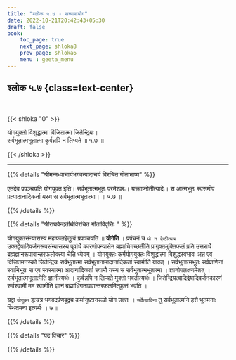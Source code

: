 ```yaml
---
title: "श्लोक ५.७ - सन्यासयोग"
date: 2022-10-21T20:42:43+05:30
draft: false
book:
    toc_page: true
    next_page: shloka8
    prev_page: shloka6
    menu : geeta_menu
---
```




## श्लोक ५.७ {class=text-center}

<br/>

{{< shloka  "0"  >}}

योगयुक्तो विशुद्धात्मा विजितात्मा जितेन्द्रियः।  
सर्वभूतात्मभूतात्मा कुर्वन्नपि न लिप्यते ॥ ५.७ ॥

{{< /shloka >}}

---


{{% details "श्रीमन्मध्वाचार्यभगवत्पादाचर्य विरचित  गीताभाष्य" %}}

एतदेव प्रपञ्चयति योगयुक्त इति। 
सर्वभूतात्मभूतः परमेश्वरः। यच्चाप्नोतीत्यादेः। 
स आत्मभूतः स्वसमीपं प्रत्यादानादिकर्ता यस्य 
स सर्वभूतात्मभूतात्मा।  ॥ ५.७ ॥

{{% /details %}}



{{% details "श्रीराघवेन्द्रतीर्थविरचित गीताविवृत्तिः " %}}

योगयुक्तसंन्यासस्य महाफलहेतुत्वं प्रपञ्चयति ॥ **योगेति** । 
प्रपंचनं च `यो न द्देष्टीत्यत्र` उक्तद्वेषादिवर्जनरूपसंन्यासस्य 
पूर्वार्धे कारणोपन्यासेन ब्रह्माधिगच्छतीति प्रागुक्तमुक्तिफलं 
प्रति उत्तरार्धे ब्रह्मज्ञानरूपावान्तरफलोक्त्या चेति ध्येयम्‌ । 
योगयुक्तः कर्मयोगयुक्तः विशुद्धात्मा विशुद्धस्वभावः अत 
एव विजितमनस्को जितेन्द्रियः सर्वभूतात्मा
सर्वभूतानामादानादिकर्ता स्वामीति यावत्‌ । 
सर्वभूतात्मभूतः सर्वप्राणिनां स्वामिभूतः स एव स्वस्यात्मा 
आदानादिकर्ता स्वामौ यस्य स
सर्वभूतात्मभूतात्मा । ज्ञानोपलक्षणमेतत्‌ । 
सर्वभूतात्मभूतात्मेति ज्ञानीत्यर्थः । 
कुर्वन्नपि न लिप्यते मुक्तो भवतीत्यर्थः । 
जितेन्द्रियत्वादिद्वेषादिवर्जनकारणं 
सर्वस्वामी मम स्वामीति ज्ञानं ब्रह्माधिगताववान्तरफलमित्युक्तं 
भवति ।  

यद्वा  `योगुक्त` इत्यत्र भगवदर्पणबुद्व्य  कर्मानुष्टानरूपो योग 
उक्तः । `सर्वेत्यादिना` तु सर्वभूतात्मनि हरौ भूतमनाः 
स्थितमना इत्यर्थः । ७॥

{{% /details %}}



{{% details "पद विचार" %}}


{{% /details %}}
